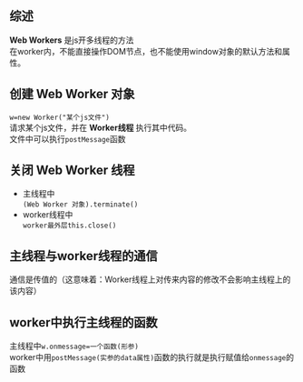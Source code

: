 

## 综述
**Web Workers** 是js开多线程的方法  
在worker内，不能直接操作DOM节点，也不能使用window对象的默认方法和属性。  


## 创建 Web Worker 对象
`w=new Worker("某个js文件")`  
请求某个js文件，并在 **Worker线程** 执行其中代码。  
文件中可以执行`postMessage`函数 


## 关闭 Web Worker 线程
- 主线程中  
  `(Web Worker 对象).terminate()`
- worker线程中  
  `worker最外层this.close()`


## 主线程与worker线程的通信
通信是传值的（这意味着：Worker线程上对传来内容的修改不会影响主线程上的该内容）


## worker中执行主线程的函数
主线程中`w.onmessage=一个函数(形参)`  
worker中用`postMessage(实参的data属性)`函数的执行就是执行赋值给`onmessage`的函数  

